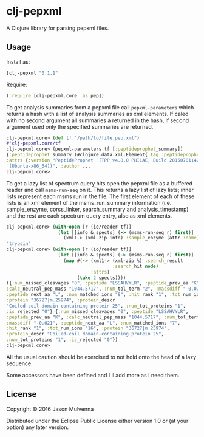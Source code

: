 # clj-pepxml

A Clojure library for parsing pepxml files.

## Usage

Install as:

```clj
[clj-pepxml "0.1.1"
```

Require:

```clj
(:require [clj-pepxml.core :as pep])
```

To get analysis summaries from a pepxml file call `pepxml-parameters`
which returns a hash with a list of analysis summaries as xml
elements. If caled with no second argument all summaries a returned in
the hash, if second argument used only the specified summaries are
returned.

```clj
clj-pepxml.core> (def tf "/path/to/file.pep.xml")
#'clj-pepxml.core/tf
clj-pepxml.core> (pepxml-parameters tf [:peptideprophet_summary])
{:peptideprophet_summary (#clojure.data.xml.Element{:tag :peptideprophet_summary,
:attrs {:version "PeptideProphet  (TPP v4.8.0 PHILAE, Build 201507011425-exported
 (Ubuntu-x86_64))", :author ...
clj-pepxml.core>
```

To get a lazy list of spectrum query hits open the pepxml file as a
buffered reader and call `msms-run-seq` on it. This returns a lazy
list of lazy lists; inner lists represent each msms run in the file.
The first element of each of these lists is an xml element of the
msms_run_summary information (i.e. sample_enzyme, corss_linker,
search_summary and analysis_timestamp) and the rest are each spectrum
query entry, also as xml elements.

```clj
clj-pepxml.core> (with-open [r (io/reader tf)]
                   (let [[info & spects] (-> (msms-run-seq r) first)]
                     (xml1-> (xml-zip info) :sample_enzyme (attr :name))))
"trypsin"
clj-pepxml.core> (with-open [r (io/reader tf)]
                   (let [[info & spects] (-> (msms-run-seq r) first)]
                     (map #(-> (xml1-> (xml-zip %) :search_result
                                       :search_hit node)
                               :attrs)
                          (take 2 spects))))
({:num_missed_cleavages "0", :peptide "LSSAHVYLR", :peptide_prev_aa "K",
:calc_neutral_pep_mass "1044.5717", :num_tol_term "2", :massdiff "-0.021",
:peptide_next_aa "L", :num_matched_ions "8", :hit_rank "1", :tot_num_ions "16",
:protein "36727|m.25974", :protein_descr
"Coiled-coil domain-containing protein 25", :num_tot_proteins "1",
:is_rejected "0"} {:num_missed_cleavages "0", :peptide "LSSAHVYLR",
:peptide_prev_aa "K", :calc_neutral_pep_mass "1044.5717", :num_tol_term "2",
:massdiff "-0.021", :peptide_next_aa "L", :num_matched_ions "7",
:hit_rank "1", :tot_num_ions "16", :protein "36727|m.25974",
:protein_descr "Coiled-coil domain-containing protein 25",
:num_tot_proteins "1", :is_rejected "0"})                
clj-pepxml.core> 
```

All the usual caution should be exercised to not hold onto the head of
a lazy sequence.

Some accessors have been defined and I'll add more as I need them.

## License

Copyright © 2016 Jason Mulvenna

Distributed under the Eclipse Public License either version 1.0 or (at
your option) any later version.
